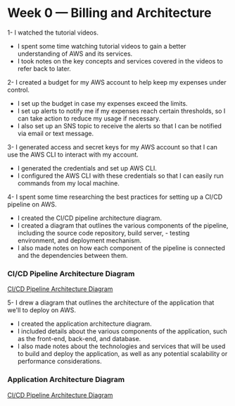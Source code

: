 # Week 0 — Billing and Architecture

1- I watched the tutorial videos.

- I spent some time watching tutorial videos to gain a better understanding of AWS and its services.
- I took notes on the key concepts and services covered in the videos to refer back to later.

2- I created a budget for my AWS account to help keep my expenses under control.

- I set up the budget in case my expenses exceed the limits.
- I set up alerts to notify me if my expenses reach certain thresholds, so I can take action to reduce my usage if necessary.
- I also set up an SNS topic to receive the alerts so that I can be notified via email or text message.

3- I generated access and secret keys for my AWS account so that I can use the AWS CLI to interact with my account.

- I generated the credentials and set up AWS CLI.
- I configured the AWS CLI with these credentials so that I can easily run commands from my local machine.

4- I spent some time researching the best practices for setting up a CI/CD pipeline on AWS.

- I created the CI/CD pipeline architecture diagram.
- I created a diagram that outlines the various components of the pipeline, including the source code repository, build server, - testing environment, and deployment mechanism.
- I also made notes on how each component of the pipeline is connected and the dependencies between them.

### CI/CD Pipeline Architecture Diagram
<a href="https://online.visual-paradigm.com/w/rsiarraw/diagrams/?lightbox=1&highlight=0000ff&edit=https%3A%2F%2Fonline.visual-paradigm.com%2Fw%2Frsiarraw%2Fdiagrams%2F%23diagram%3Aworkspace%3Drsiarraw%26proj%3D0%26id%3D20&editBlankUrl=https%3A%2F%2Fonline.visual-paradigm.com%2Fapp%2Fdiagrams%2F%23diagram%3Aproj%3D0%26vpov%3D16.3%26vpob%3D20220410%26client%3D1%26edit%3D_blank&layers=1&nav=1&title=Automation_Process&vpov=16.3&vpob=20220410#R3cU2FsdFGVkX1F98hIhpaKYeved%2B%2FOmFRotZDFUC0bcu7Pxnw55LE%3DT8RsnUZ5cmUIhVGPfK4iiPW91mKizEJVOBeVxSyThyd06L%2FrHFRIJOQE2e9Wtkxi69ZTNm9IBBELp%2FkBPA%2BopSlSWjVWoAQyuvpVsnDf3uk3vp6x8AI5R6zyqFzhGrVQAcmuSYosQpVPIEOa%2F6TYa1Bk8sJ49O9TzlKlyUsrMcgtmvBQnkg33SnU6cySDzvTd7tWJ4zcvHrJ3y%2FQjDO0X%2Bk2naX2Slcl5oGA9iuJYuRdmZBMDaMPiR%2Fx%2FEOaFK3KD76RX%2FuW0V2zGJFYpkAX6TpN5XinRk3TSSNboTRbWCyyw02IcX5Sw1UXSeApC7gulYJUDarXi34inTKZgzQ0w20DABIaJj%2BXwo8LWcJ6ZRDVmLbiRoZVDy29aA0UeWQy2hI68Zh%2F0oKbVJ9kHlS0bWtlscbLOAEXa35omGjbj6qhk7OHjGAvBId91eiXi%2FOfEyI3Z3YTGZHvaJ%2BLd0HggoyoLzvCORb8tXyikZK0ylG1GVGDLJOpuNVvMZFpSySmH2EeE27WG7xWOR51NWcPNzKSXcXxORVGMX%2B4gaFw2Gj96tiv%2BBw%2FNLB%2FMGJc2jWeSCF990xK0o6H43m4Oxa5GHPTIwtZ9nnRR%2FaLetKmOEq72ciLIx%2F%2Bwa9oZNRodjhR7V2SUd4N6yvo7fMvdvyLOHVRhq30fc4hJx5Y7mhhvva%2B0LvMSOuaumwRjFNbXSsHw5q7Iiwmq%2BoAe25slJFQJGojsTIrSgzlJ9BeTnCmAES%2FdEK3WXAdRDlpu46QvpdrwdDXKpPQsh9EAgM%2FEh6dcJ%2BqG7B%2BuzkNC9ju9apaZ1c70tRyxPBKZvtCGGQ269w4uGC8Y9sxuqNnQLhz%2Fbvfhc7Pi6cLEXnwb6mZHhzmOYOjTYxbzNO0ilutwjmGo2lsxEOnbZGzhkwFFP9IiHTsf7eTTzyyxBK9k4j9GnR0%2FoYmBHk%2BFbLip0dYGB31%2FVt9e15WDG7m0UAQXIvuDeGt%2BFEelxq8VnUFfY%2BCyym%2F%2BnUnIeoie5U6LkKkliZKi8DPlWh3bJwoq5%2BYlSAtD5iKseCbxttAj9%2FGEfLbR6eKFvzwC0FBdO8qwrwsqFEBDF%2FaM0Z1newXQjPm5SwgMy89%2BWZHiEgRqof4jhOc%2B7zR24lBHNvGmNuvG%2B6OWc%2BV9iYxcOZD3v%2BhAP7DI%2BQQjHeRKUyVzl1P9hcl015GIgaWad%2FF0%2B1bOO5TH98dr9OtAps4vOcVEm9aYZFX74qzKMJzCyE6SZoxgSl5XKaTT7URnMGua2gtdjPQ02bsju0sdJlstShZ0OaKdNr06B6WGxQb7bh6nT%2BkSc%2Bal0OIWWt3R%2FjTnFV%2BVdcNHBj%2B9kqRx7%2B2GY0QoznZ3LIDmqbIHmMv327oFXrjmN72HIxqUwRWvqCpN864ZKFft3TG4yDF5MCCDPDNUm51HVNoyPfMqS63%2F059iqJrtrf%2Bg3S8DRrhLCsVHV7jfJsJHvwMK2G6XOWRo2UylRTVM%2Ffl7cjiDqY3QjSBCw061OprGOnqUHHBzXOGF6BEdeUNMAerQCqBdGy1iUfORGmpccRB8SX%2Bit8g0M1Q3l88OquGyET4jggan13co0IH1Acyeez37bpr%2Fq9zid8FtFy6K0KIcRdA6ZfH97QXtqRGj0Vd%2BiB7m48b%2BAK4WqvJkAgD2RybOFCILoEA14LlzrwK45vj0ZO0GhF2lVpU4fbzh5jBWKNN8oh9OS5lUoOvhfb3Iw1n2%2BWwzAHNGCOuKdNJXpCymnhv63Su%2F5rleg4EfIfC12TMOi2ebRIytXudRMDQg%2BdSKQkaRTHY5TAZEAiPeFoJMto6y%2BZ6HcP1E2CFAAche23Uf%2BrJ80HGDDNimH9hHTyMTv%2BfXMHCwYlnRtVBxDgiuL8G8qJeAJzCB%2BYQQ1DVY0s5YR%2FM2HHsqEPFheVEcRTwtGS7B38fhJH7xIu7%2BKs89iT38TRjsslPr1K2sJTToYKfxKGjGyvrZghHeeSc9jYFCbvcX4XT3LHvEnWy4OwGHvu5ipWCinQm08hcQdthIrtzbUR6%2FoWRN1dro82svdi0Rb3%2BmNWXpr6QWOBBxaiuxgv%2FHSpZfocfXu9%2F%2BTZ1c8yDPZAc9fNZostBySEJr7jm2Ib6LfS4WSVpBlH%2BQxsJ%2BPVKemcTzSt2vO9ChpsDPVE4S2ga5WK3ps%2BG7MM%2BB8bf%2FugzFHxtMCqL8uRCA7OKjDHrVWhh78rBp9wtAAeyCkNmOZESSwRPGGXNFkJIYNCOrK7koqRMs9xcWgbEdVSTjyGYClqApamIwDFJ2XSsg%2F6EXRHV6LROnu1wu7cMcn7cO0Xqwua4qhtanj4aQEpSt80aRTM0EJ87pIrI6p%2Ffv0si6vnuOqsQqjRTToAelQmEruu1xLoLgLWFwvn7M1h677PQTKHNdEDcM9nf8zEEHsiUH9ZZgvFJ4klQNBaaPHtmlE1MTJ4IhoLK3ogUtKxPQV58LA0ykU%2FGhWrIvkK6Mt6pfNiQ4TAx4Z8v%2FDQkfrqWUb7vTcmuZ6%2BcjCKydofirMSSv3TI5N6jkAL5ET2anvjTaTuBSC04ZB%2FxYoN5lLBvyhNGlyiKpRsiHRafgJsL%2FX5QUWXt8C8zqnQVWx78RhEBC0GrrDT0LzJSmRy3NPgOEFRUXzCE8THalIebVKeDsQT9jSvBtlnJP7f44e28djqgKx7ssTYjossBdJ3A%2FaaYUpWLK4sVUG2uvdGBdbaWNqvTS1kXwmO1I%2BlJKR9R1%2BY2O8ErHtlVWmv7tjA6qvG2aQz9rrk4pqNnS3tiMr64stKhYiUVn6JB4KBOsR1IJPt8P0df3Thk20O66VUR9rSf8vzxcTDfXjEs%2FPEyES0ATIo%2BorG1%2BKA0WnqdOU1FhGvLFCzc0ZqS9mZlpnBMa0FLKYjbonmX6Ns0l2iddf56Hy%2B3S9Cid0%2BTaOET9mTxmA1nfiPridU1SS8wCXomdptrTdS0INzWFik7woW4jujo1rpQQwmGhcFpEWdFVCMuCrFL7ocQRixbjMRQnbmtcxMglNwp9dKQ1hNQ5CkXCQWJhV4OpZ0W3J4Q58wOef84KfHEmb27lpRJA7ePrM4xEnIVq5hUQEnFPoB59BJGU9%2Bb7IfQ5vXAlIWan%2BPyPx3sqAQrwHeyhhrz8wKSPFFKERAribHOopCdobmeFHswQgCz4AhuwNfJx%2Fzg8egQY6VzjNzxQeGy34doHDceyBWmk8u7UaYu7RyVvEvn%2F1KobQ2JTMDzHvmSwqIjPM0mRtzMbezwfd7qdnmaxicmMldKK%2FN0r8flSS7Z7K42ZW46TVIiUL9sc0Tyu2gOIA32S09MU7Pj202hR2iPVry5SA3EC2PMjp%2B0G4xKyHsQbSz%2B8kwbaP12JSjGlveqhBaegsJJQj5wmb4WK1YdeFzolCS0QvTbVLXLhzpjJJ04gV4AS3%2F3dO5fRYTOsZp9gUx04nCSxqQUnqnsWVD6p9ouE%2FBz6G2zGoDUsGIG0XQ1YmwUOOfPplFLM%2BLVDhRwQFb1VWtnshQ9D1PNIMO9io57sCYGdETFjp%2FieeBulYs6cYseRCAEbvDBgfS9sweftO0S9%2F8vYcxv2eyKnLLJSjY6DjoJHeFffPV1hQGl%2BDrjYfH%2B0bWs3svJWu6817wO1ZGWULDKaZYAxRtkudmxcmLagQ%2F%2B7vETLCg1LU1XOZzoWa%2Fhwc8MGBIra7vDyNRo16H4eEMSO%2BDgnqil3Gt3NaQpEdUU7ekT9eZwoz58%2FsyXLipqKjKKnB%2B3lurcyEP241bVpRyMhpVjmAZdfdBtp60rJS%2BR9V1hN6HwCZO9FDU5RJWwm7DtSV56sYYQS72OTsH8dS18y1YwIWIUPNe7WuufAz68NFL0yVGPbamz%2Btr0zlwMc7XIY3Q%2BT7a%2Fi6PTh17z90ucbWxvlFpVL0AZxj9pl2advDTJLFsV25iD4RUOmQBV2ulCLAdCYzNbEmwAMAWMTFXkShzDmMOlqPFSpn1HBGsa8cQN3CMa0BTmqjC%2B7sJmSMITQlEYFwZ4k25wDrRdf0O5lFSCZZ49TDnLA3z%2FzKJ4R0HuzECB9pbZJs7AS7kcXWb6fSeV4Di98jtK%2FYyKrZVu0oZFO3aSUHHDbcs3WNs7zXks80KntdQth3TFxp%2BhA2FnyDrsqTSDQ7ORyjeDwDN040L87NEVqt1foE6BRYEzk5TAUdhvS17g4Z1amN8t3NPqnD7wXbatVex3HmmcQiQZzAaSibYtlpb2Si4%2Fc0GjbKHNcfuLWuVeH14yxGiq9pS%2FHQF1nlTEX4h3H2Y92ae6yJgQlvJ6vefoR3vayr8FyPfdp7yQYLTuK7DHoftnu0lnI3I%2BPKgcKZsWI%2BZVy62eb5jt4iynYHJSc4WmQRChXprs5GEIKZfSbILRTYYMsWsNgPUmA95EjZr%2BxqTUVnIL5aHkt8GT8qgQ040Rod2pTisE%2B%2FFBDlLbS0sDFgoK%2F4KuawcUHHfcMPoRWR6w4pSUHQjbad7HW07avF62Z56yhqTVGFnHbMmN%2F5H0ePhaQ%2ByScxwXDXQ9%2FYQyJDB1tDu3gDLYeFrCCgq8UOYD52cZpnl2S%2FjbrUr2nG3feNp%2FltNcv1ZU8v5%2FZWWCvNaVs9SFQFRIJFJh2SCsebsYyLTk42ZonTalssMmKlHZJN%2FDLLB9HI%2B4XcLvPBVpQ91SwMfEfmhpbQmlO87wVHCH7o%2FwXXuqgvxkQ7X1Ms2RDthJlYfOe4Ea%2FV%2BC2Y9WJ7V4KC3zsO7o7ffNLYT5ra6WSTpxKGDMMi9vcAs2Z89%2F0EOwhFiXhbtA2zJzv5RYgUmbyU1xyng6mdDnkaU1dPBxEX2yzRERok4qZN2DMu2oVVVnO4mKP7rxHAKX0IdCeSvHsXBj1yHOjWdxpDF3xBAGEZRGZnEEDkQLhLKKhiVwBhJ47MDUbk%2B99aXfMT23uYYdgMF%2B6Ce0KXu7C6fKTyFMWr07YQ3hg7BnVvbBa8oPP5NS1%2FGIDMTgl6G0mvKDf0heq66ISE34Gc3RqfrQJzbGOzo%2BhdDVnXhgOpsbQ%2BH6Yt5ES2JHllL4XRl1y0gdDCf7nzFGPDWJ5JbfAlb%2FpQXAYj27xNlDABbYtibYHUrbPIVTEQN2blV9kElJCj5ueppHP%2BP%2B1XHq4YiqT2NKWW9k21OFFquHj2tarEu5NUS2EDtL5tbc83DBEzMOte59HP4LON6iRIwi3vwxbNVqpgFlOFNiG1xJig13k5VdCZadd64vngtKWwp4VJr3MwfC1q59dT3c07j9DQbF%2FGZklTkm%2BU0NjDNUXNzBvm7Qe9QHHFK5QRInESLwOVeTiDSqsZKHu50lLOTXxc1RL8OZHdT%2FnM8do%2FpxRonvGjzyPWSVRbLge1uTDprwWmzJaXubJAgsP6UbSuFyPYl8iinGQAiCN6qMi8lONhwJbxGxU9KSZI9powvsUjr3ymKaMa%2BZgm2FUwjO7gs%2BCQ9tQHf2JRx%2BUqZNcx1cm%2BnJt00AfHktrOANkQbXzvOo%2FETi3V8zDnDPxHhig2PUNObN3BpDi2kENZBGbdF3KqqnvXnRPR9%2B%2FLImvfhEf6mDxhYBEYmG9T65NJ1p8ax9lASrWmtcQkk8%2B5xnQqMZCXoqsJjMpT7Z8AXHaUnUvydWJg8TE3t4ooqkTfbL11U5wsX6ipnrOc%2FcPTAKNL1ZAegQ8dui48bYxydS6ErmmKgZe0gJwVbqGkQCgDR3IQ6wqUj5NwKEmjfrjIwg7JSYtlFivDU2SKUzDZA8fGYTo83rv7pbzfsTDBKUzKpmUy7E6HvxsRP7U9hUKV95jGCFA3M3ViJuRioo1WSfRNGu3yWK5Bg6vrSEdHQuaPGlg7n%2FF0qDb4fORKBAgvpr0UdaXM%2F30UeyyQz0ERbo1h71o6nvuqtlyW8MM%2FHJ54hcozk4FjgcGZfaXixwlXE9GmbzqS5w6kJcyq8SKn2STKW8jCMfZMU2fCoxr2l48uuQgw9yyYW%2FUCXXtXqUUl2X%2BM8p0GgYj5bjyTycYr8Xo0BdaMAJmdWqTHoii6Q49YT31MAvFMpvChCbdOtFD%2FKR%2BjhPwDdkK2XrUluKxFmmksuVGI4XFmKWFrtr2%2ByPMCvB5MPThvqcg%2F9qendfdSe3alVOiYzU43IKZi2G5zmUc7%2Fj%2Fs21vQSNPKjk2OAhSqhsRLquXFpSc7GuQmaTMxhL9n65qttblXkt5HSNzieIDLIh6rRPWyUqCV0014Q5Jde4PyG6%2FjzLytn7%2Fb1BjRigHz0cXGZkG3383nneCKaDUAyK7d90jJbPD775RIH4oaOhZcBQXNUf7WDcEaxDmnaj0JM%2BrQodkD3Qq4TqENpoXYo5BDlL0g%2Ficz0EcUjWey%2Fe3apC7CHopcvceG0gwhbPMlkLvL%2FsAvO8fvoFOE6BeOV53Py9JfiDwRHLuyWXA91UTU1nr7HdiXhf61V%2F52LleCjKpxnU8yFkc4cbW1659lP7C3Ex%2FIL%2B1j1dBLtYv22vfexSdfsK1QMWeU6b6TcL6n%2FYRWgEcx64Q3ht5B4ijT5A0fUjaOLI%2FO%2Fpkz1whSBwMcCVryVAzeCJ22QtVbRHV4Whj5anBxihoNgJEMJHG58qsMRnUwI8bQcTDpMIMZuWQhZlH5ac381TEYaG4D309RZ%2B6Avm%2FgI6Y0HiGt2NI4jWJ1bi0NWHI8%2FUiN2I2ZAPUvN8GBo8JzXQsX72wu6bWVVg8mYYyvuncAetjWF4ItHzAjXzoXw2NewMRmYItDNvvkS1P%2BBuee8a0JAeQRaoBYwCXHqT9lC5YI50teJrjmIuKRPYhx7iTQARkPkWyyo9c0Vl3XltrQfzZGDuCcT%2FbXdCYDjfXWwkAs82fiSS6sygDzb4ZMB6GFqi%2F%2Fr9ySjnezrzsdFPEFb%2Ft4%2Feber3ien9KxLdqy70XHKtm95weTFN2igtNR%2FYoZSGGyEIYqnySxKTmmVAFcdatB6Tq8kw%2FmYkpmD1iedqWOMNuKF1CMok6E68V9faXolWpP4B2WJtPr%2BrM8avSBgWJ8gGv4H1vupGrZ1NSBxnndm51oXl2zNIYGylwZuSOIDXjUYvzDpd7S%2FqxOkrc67wsPlrVY0WFg1q9jJbJ1pZkEaAPIkyGirCTd84NAczV0WMbcfcTMMVhquof7aLY4x5%2BNPOqYqDvXyNAbAn1BP%2F0pBZSfmCk1mLpVbLWA0NkxIw3VzEMl5pezjMO3g%2BnsMW24lgSccZvpkzjEp5yGjKUakTDZK2YeEnQ7HKNgFRzfMTZjP4dLw0jooR%2F93IH3wf45ZgEsgSlk0sIT3gn0jfDugUHcxnUfp4GorY1H3KA2z0Ktlla2x0ppQ9XUcBtDgGKoazEA4LhSIh3gswHEFFQIImg32L%2Fy74V%2Fo5VhWtfX8Px6EWkJLdL6KfUfgHGzA%2FMTnVG%2FFob%2BGJ6JGcHJgSZYaZE432LZGF3JaMCH7DQiLcd7Ct6KNovIrIlFdMBE8%2BhXYE4wK1mkY7cnVVUvICSRJr0C8wL9jrLpzLlLOXvPXvLmlnNVHyU1TobdGcvAX9phKkTcBvd8h5zzNpl2TWIRC9V7M51sxkSRezW2UNSriKdB1m9Ja1EHbGuh0qwconlNGmOAPl5QNMQHhO4fsiFhZbM5jHtzPF4MvGeHGxclJZZpVvf%2FACG8CRH5m5sDFntevI7ajZY2%2B6TMvedKHPOGNgsKV4WPhnmuatfPlqL1E2SSKo6Kf%2F3gwFijtk6EtGeBLyEyTS76wzijUGTvq7Plwm%2FTeN9qdhkr4lGhmFnuZE%2Fln1tek81xcxsihAZpQvsXqANrYunLYzDRYJndpHiwIvTiDtAWPmOSsC2tq%2Bic1qNq6p5mB%2B%2B31ol47Ri1rn%2BrFqILYISp82%2FsqUcwosoK%2BHa%2BHdnw0uE6K2zWguPY519KC2x4XZe2o46FtcoiBpNRX2mBuYzUpadrXE6uCeRQC6%2FgOboMKQ5zys%2FD8gpRAxxB1f4VpxMaSLucWparVQ7t0DotL%2B3%2B7rwqDLNNi0Ovcnq9BBDRaR7v32RxRTGds85d1CuxIiewCTdRMxf0DIkU8JTOPWjM8a50P7b9f%2B4mPqB%2BmYiGA80glLmKYQoaVVj1C9%2FA70pnymYLzZaaOu1oLC1gmQsezClX24MxXQzJESUhPPTnGHk5IP0d1wL8vMF3yj%2BqASXOXJUh9lFOJgowYXHQqzPXEacr5UaTV0PtT%2BMjGC2%2BBb5NSYxlgAq3kdWOlbIzvICzP8pqKNRzizRZdf2GHac000n2J4hgwXcssv1suqwsY41iIPc0ELh%2BjWcav7lqYURfog2C8a1x5igq7q8BZvti6Pj3CpOqsqlyYpaXS4msqZy%2BKeQQvpJ1xbRUH8CEjLTs4EalLW4jxJcYj9DIw1Qm5eq0gVpTD%2FMJPp7Kr8%2Fzh22A2yWMD0tAhf5U8Y4n099JmecyWCkg27feVixWs8OjFsxaINvlqc19geecazOymq44HXCJV1HGgDbJMJKMvWWHIzIGKk96lb3Uiqdt0yVpnUpv%2ByZGbLwpz8wj8a3woljRLu7eY6fwXtIMDSK1OrDNFFFogNPsKs41RsBn45EHRYY30u27sYjMcapuMYPOUBvQsSJYTt%2BOGwv4ef5GeuBKfxKqDQxCRf8mE1Z%2B8zqCx%2Bz7TTp%2FornC7XBg7xioWkfVtL2CTqIGiNicG9nUkjNR7xiLAe0P9lqKvNhXQJ1fZepM1gFHNnEEb8kuJwHG%2B7gqLXj7oEJ5y%2B%2BZBE3%2FC2G8Z728WTDqKl6jBrBsIq0vPTwiQJxf7T7K7czOnH7IsrNtP2SrfIEC7fgUWHR3U8p6Y0A88XJ8X7kmYthW9LXRE4BviahCc6OS5iGZSnwTU9Q0vHv7CTGtaIHM8Hth85%2BlFNy0%2FUki69DGJ5zrv7IOrbB%2Bdz5tafqd5vTNxarwtg5kf03JrMMGPyWm6Av0bs76%2FXlKTKEiRr5%2BL%2BO2fS0hit%2Bzoiv5qef8%2BeXZyzN1OAbAHC7NlItaymn9wTc1MDcASrImCSDmXzxnlSWmOj9CK3cknznOmN0mU3JBc886FdOAAPixRsMxa4lmELnIJZUIufc4dssK0jgWFyH2F3ng5aG1dVeGP8jZPdOiNfiro0%2FJXykGyL5A6Oo38yi%2FHJaqubQyC1lN%2ByZVWlLFyQQhOi32hSf41R3KohB9Jfi8%2BWgOsNJw9abiOE4seEi%2BF%2BYMxTFh04M7OdDhK4f4OMUMzj4Dop4YUtyML1WoR0mrM3ZfxaC5%2BHN3om3pF2iQWvfmL76LYWglVftqiX7hEaWU06aJ9vbVU7MucSPHpsrk2h6HAIk2ZwPnTMsFRHn7OWSsE1%2BcJUV4a2Jr1Ozu0quuGGfCT7OlCKBBlXGvpS0ZyrVKguH2ulexqhwkG8GHcWHjI9zexen1DH8fIA6Y%2B2PhfKyRd5mz4JLt7QgQ98fbALGcjQOhFpWmsjVT6LLGaSfjOPTxYvVk0aM5d06z9LhZjEcFxliigziPjgJEwXKijNcS4NxoJVSp3Knr18szra77oc9JctOsfZgm%2FXls%2FFnAMNMfd93YWY76RKdpWGz2P8LSBkbNxkqSz94JKP7ki8iwREs4kj0pDWHtOepgc2A%3D%3D17pxm19c" target="_blank">CI/CD Pipeline Architecture Diagram</a>



5- I drew a diagram that outlines the architecture of the application that we'll to deploy on AWS.

- I created the application architecture diagram.
- I included details about the various components of the application, such as the front-end, back-end, and database.
- I also made notes about the technologies and services that will be used to build and deploy the application, as well as any potential scalability or performance considerations.

### Application Architecture Diagram
<a href="https://online.visual-paradigm.com/community/share/crudder-app-19jx2tqbm1" target="_blank">CI/CD Pipeline Architecture Diagram</a>




